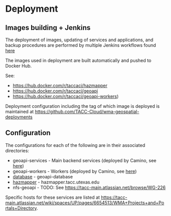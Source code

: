 # Deployment

## Images building + Jenkins

The deployment of images, updating of services and applications, and backup procedures are performed by multiple Jenkins
workflows found [here](https://jenkins01.tacc.utexas.edu/view/Hazmapper+Geoapi/.)

The images used in deployment are built automatically and 
pushed to Docker Hub.

See:
* https://hub.docker.com/r/taccaci/hazmapper
* https://hub.docker.com/r/taccaci/geoapi
* https://hub.docker.com/r/taccaci/geoapi-workers)

Deployment configuration including the tag of which image is deployed is maintained at https://github.com/TACC-Cloud/wma-geospatial-deployments

## Configuration

The configurations for each of the following are in their associated directories:
* geoapi-services - Main backend services (deployed by Camino, see [here](https://github.com/TACC/Core-Portal-Deployments/tree/main/geoapi-workers/camino))
* geoapi-workers - Workers (deployed by Camino, see [here](https://github.com/TACC/Core-Portal-Deployments/tree/main/geoapi-services/camino))
* [database](database/) - geoapi-database
* [hazmapper](hazmapper/) - hazmapper.tacc.utexas.edu
* nfs-geoapi - TODO: See https://tacc-main.atlassian.net/browse/WG-226

Specific hosts for these services are listed at https://tacc-main.atlassian.net/wiki/spaces/UP/pages/6654513/WMA+Projects+and+Portals+Directory.


